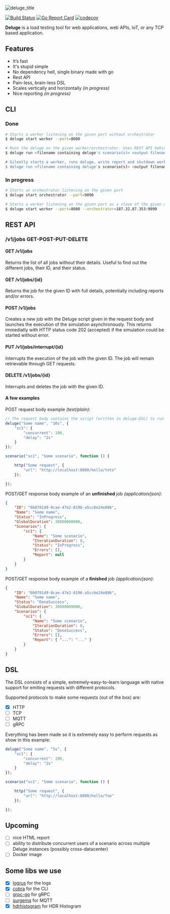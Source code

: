 ![deluge_title](https://user-images.githubusercontent.com/595505/27251395-53b0eb7e-5346-11e7-8b4f-efe8308c3eae.png)

[![Build Status](https://travis-ci.org/ofux/deluge.svg?branch=master)](https://travis-ci.org/ofux/deluge)
[![Go Report Card](https://goreportcard.com/badge/github.com/ofux/deluge)](https://goreportcard.com/report/github.com/ofux/deluge)
[![codecov](https://codecov.io/gh/ofux/deluge/branch/master/graph/badge.svg)](https://codecov.io/gh/ofux/deluge)

**Deluge** is a load testing tool for web applications, web APIs, IoT, or any TCP based application.

## Features

- It’s fast
- It's stupid simple
- No dependency hell, single binary made with go
- Rest API
- Pain-less, brain-less DSL
- Scales vertically and horizontally *(in progress)*
- Nice reporting *(in progress)*

## CLI

### Done

```sh
# Starts a worker listening on the given port without orchestrator
$ deluge start worker --port=8080

# Runs the deluge on the given worker/orchestrator. Uses REST API behind the scene.
$ deluge run <filename containing deluge's scenario(s)> <output filename> --remote=http://mydeluge.net:33033

# Silently starts a worker, runs deluge, write report and shutdown worker. Uses REST API behind the scene.
$ deluge run <filename containing deluge's scenario(s)> <output filename>
```

### In progress

```sh
# Starts an orchestrator listening on the given port
$ deluge start orchestrator --port=9090

# Starts a worker listening on the given port as a slave of the given orchestrator
$ deluge start worker --port=8080 --orchestrator=187.32.87.353:9090
```

## REST API

### /v1/jobs GET-POST-PUT-DELETE

#### GET /v1/jobs

Returns the list of all jobs without their details. Useful to find out the different jobs, their ID, and their status.

#### GET /v1/jobs/{id}

Returns the job for the given ID with full details, potentially including reports and/or errors.

#### POST /v1/jobs

Creates a new job with the Deluge script given in the request body and launches the execution of the simulation asynchronously. This returns immediatly with HTTP status code 202 (accepted) if the simulation could be started without error.

#### PUT /v1/jobs/interrupt/{id}

Interrupts the execution of the job with the given ID. The job will remain retrievable through GET requests.

#### DELETE /v1/jobs/{id}

Interrupts and deletes the job with the given ID.

#### A few examples

POST request body example *(text/plain)*:

```js
// The request body contains the script (written in deluge-DSL) to run
deluge("Some name", "10s", {
    "sc1": {
        "concurrent": 100,
        "delay": "2s"
    }
});

scenario("sc1", "Some scenario", function () {

    http("Some request", {
        "url": "http://localhost:8080/hello/toto"
    });

});
```

POST/GET response body example of an **unfinished** job *(application/json)*:

```json
{
    "ID": "0b0781d9-0cae-47e2-8196-a5cc6e24e086",
    "Name": "Some name",
    "Status": "InProgress",
    "GlobalDuration": 30000000000,
    "Scenarios": {
        "sc1": {
            "Name": "Some scenario",
            "IterationDuration": 0,
            "Status": "InProgress",
            "Errors": [],
            "Report": null
        }
    }
}
```

POST/GET response body example of a **finished** job *(application/json)*:

```json
{
    "ID": "0b0781d9-0cae-47e2-8196-a5cc6e24e086",
    "Name": "Some name",
    "Status": "DoneSuccess",
    "GlobalDuration": 30000000000,
    "Scenarios": {
        "sc1": {
            "Name": "Some scenario",
            "IterationDuration": 0,
            "Status": "DoneSuccess",
            "Errors": [],
            "Report": { "...": "..." }
        }
    }
}
```


## DSL

The DSL consists of a simple, extremely-easy-to-learn language with native support for emiting requests with different protocols.

Supported protocols to make some requests (out of the box) are:
- [x] HTTP
- [ ] TCP
- [ ] MQTT
- [ ] gRPC

Everything has been made so it is extremely easy to perform requests as show in this example:

```js
deluge("Some name", "5s", {
    "sc1": {
        "concurrent": 100,
        "delay": "2s"
    }
});

scenario("sc1", "Some scenario", function () {

    http("Some request", {
        "url": "http://localhost:8080/hello/foo"
    });

});
```

## Upcoming

- [ ] nice HTML report
- [ ] ability to distribute concurrent users of a scenario across multiple Deluge instances (possibly cross-datacenter)
- [ ] Docker image

## Some libs we use

- [x] [logrus](https://github.com/sirupsen/logrus) for the logs
- [x] [cobra](https://github.com/spf13/cobra) for the CLI
- [ ] [grpc-go](https://github.com/grpc/grpc-go) for gRPC
- [ ] [surgemq](https://github.com/influxdata/surgemq) for MQTT
- [x] [hdrhistogram](https://github.com/codahale/hdrhistogram) for HDR Histogram
